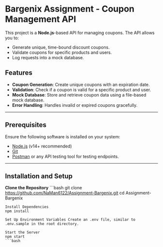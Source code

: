 # Bargenix Assignment - Coupon Management API

This project is a **Node.js**-based API for managing coupons. The API allows you to:
- Generate unique, time-bound discount coupons.
- Validate coupons for specific products and users.
- Log requests into a mock database.

## Features
- **Coupon Generation**: Create unique coupons with an expiration date.
- **Validation**: Check if a coupon is valid for a specific product and user.
- **Mock Database**: Store and retrieve coupon data using a file-based mock database.
- **Error Handling**: Handles invalid or expired coupons gracefully.

---

## Prerequisites
Ensure the following software is installed on your system:
- [Node.js](https://nodejs.org/) (v14+ recommended)
- [Git](https://git-scm.com/)
- [Postman](https://www.postman.com/) or any API testing tool for testing endpoints.

---

## Installation and Setup

**Clone the Repository**
    ```bash
   git clone https://github.com/NaMan6122/Assignment-Bargenix.git
   cd Assignment-Bargenix

    Install Dependencies
    npm install

    Set Up Environment Variables Create an .env file, similar to .env.sample in the root directory.

    Start the Server
    npm start
    ```bash

